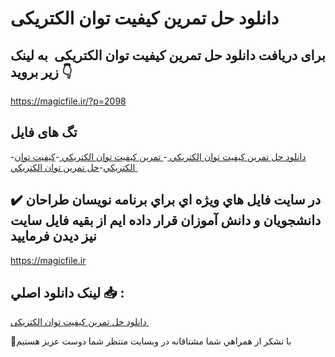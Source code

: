 # دانلود حل تمرین کیفیت توان الکتریکی 

## برای دریافت دانلود حل تمرین کیفیت توان الکتریکی  به لینک زیر بروید 👇

https://magicfile.ir/?p=2098

## تگ های فایل

-[دانلود حل تمرين کيفيت توان الکتريکي ](https://magicfile.ir/product/%d8%ad%d9%84-%d8%aa%d9%85%d8%b1%d9%8a%d9%86-%da%a9%d9%8a%d9%81%d9%8a%d8%aa-%d8%aa%d9%88%d8%a7%d9%86-%d8%a7%d9%84%da%a9%d8%aa%d8%b1%d9%8a%da%a9%d9%8a/)-[ تمرين کيفيت توان الکتريکي ](https://magicfile.ir/product/%d8%ad%d9%84-%d8%aa%d9%85%d8%b1%d9%8a%d9%86-%da%a9%d9%8a%d9%81%d9%8a%d8%aa-%d8%aa%d9%88%d8%a7%d9%86-%d8%a7%d9%84%da%a9%d8%aa%d8%b1%d9%8a%da%a9%d9%8a/)-[کيفيت توان الکتريکي](https://magicfile.ir/product/%d8%ad%d9%84-%d8%aa%d9%85%d8%b1%d9%8a%d9%86-%da%a9%d9%8a%d9%81%d9%8a%d8%aa-%d8%aa%d9%88%d8%a7%d9%86-%d8%a7%d9%84%da%a9%d8%aa%d8%b1%d9%8a%da%a9%d9%8a/)-[حل تمرين توان الکتريکي ](https://magicfile.ir/product/%d8%ad%d9%84-%d8%aa%d9%85%d8%b1%d9%8a%d9%86-%da%a9%d9%8a%d9%81%d9%8a%d8%aa-%d8%aa%d9%88%d8%a7%d9%86-%d8%a7%d9%84%da%a9%d8%aa%d8%b1%d9%8a%da%a9%d9%8a/)

## ✔️ در سايت فايل هاي ويژه اي براي برنامه نويسان طراحان دانشجويان و دانش آموزان قرار داده ايم از بقيه فايل سايت نيز ديدن فرماييد

https://magicfile.ir


## لينک دانلود اصلي 📥 :

[دانلود حل تمرین کیفیت توان الکتریکی ](https://magicfile.ir/product/%d8%ad%d9%84-%d8%aa%d9%85%d8%b1%d9%8a%d9%86-%da%a9%d9%8a%d9%81%d9%8a%d8%aa-%d8%aa%d9%88%d8%a7%d9%86-%d8%a7%d9%84%da%a9%d8%aa%d8%b1%d9%8a%da%a9%d9%8a/) 


🙏با تشکر از همراهي شما مشتاقانه در وبسایت منتظر شما دوست عزیز هستیم

